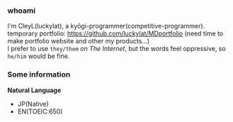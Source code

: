 ### whoami

I'm CleyL(luckylat), a kyōgi-programmer(competitive-programmer).  
temporary portfolio: https://github.com/luckylat/MDportfolio (need time to make portfolio website and other my products...)  
I prefer to use `they/them` *on The Internet*, but the words feel oppressive, so `he/him` would be fine.

### Some information
**Natural Language**   
- JP(Native)  
- EN(TOEIC:650)  

<!--
**luckylat/luckylat** is a ✨ _special_ ✨ repository because its `README.md` (this file) appears on your GitHub profile.

Here are some ideas to get you started:

- 🔭 I’m currently working on ...
- 🌱 I’m currently learning ...
- 👯 I’m looking to collaborate on ...
- 🤔 I’m looking for help with ...
- 💬 Ask me about ...
- 📫 How to reach me: ...
- 😄 Pronouns: ...
- ⚡ Fun fact: ...
-->
